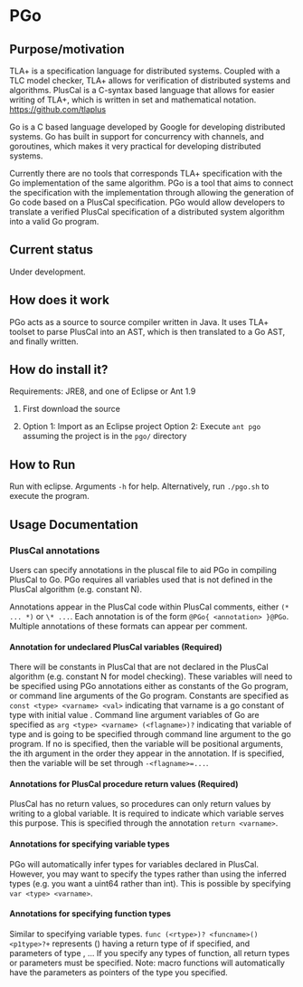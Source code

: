 # PGo #

## Purpose/motivation

TLA+ is a specification language for distributed systems. Coupled with a TLC model checker, TLA+ allows for verification of distributed systems and algorithms. PlusCal is a C-syntax based language that allows for easier writing of TLA+, which is written in set and mathematical notation. https://github.com/tlaplus

Go is a C based language developed by Google for developing distributed systems. Go has built in support for concurrency with channels, and goroutines, which makes it very practical for developing distributed systems.

Currently there are no tools that corresponds TLA+ specification with the Go implementation of the same algorithm. PGo is a tool that aims to connect the specification with the implementation through allowing the generation of Go code based on a PlusCal specification. PGo would allow developers to translate a verified PlusCal specification of a distributed system algorithm into a valid Go program.

## Current status

Under development. 

## How does it work

PGo acts as a source to source compiler written in Java. It uses TLA+ toolset to parse PlusCal into an AST, which is then translated to a Go AST, and finally written.

## How do install it?

Requirements: JRE8, and one of Eclipse or Ant 1.9

1. First download the source

2. Option 1: Import as an Eclipse project
Option 2: Execute `ant pgo` assuming the project is in the `pgo/` directory

## How to Run

Run with eclipse. Arguments `-h` for help.
Alternatively, run `./pgo.sh` to execute the program.

## Usage Documentation
### PlusCal annotations
Users can specify annotations in the pluscal file to aid PGo in compiling PlusCal to Go.
PGo requires all variables used that is not defined in the PlusCal algorithm (e.g. constant N).

Annotations appear in the PlusCal code within PlusCal comments, either `(* ... *)` or `\* ...`.
Each annotation is of the form `@PGo{ <annotation> }@PGo`. Multiple annotations of these formats can appear per comment.
#### Annotation for undeclared PlusCal variables (Required)
There will be constants in PlusCal that are not declared in the PlusCal algorithm (e.g. constant N for model checking). These variables will need to be specified using PGo annotations either as constants of the Go program, or command line arguments of the Go program.
Constants are specified as `const <type> <varname> <val>` indicating that varname is a go constant of type <type> with initial value <val>.
Command line argument variables of Go are specified as `arg <type> <varname> (<flagname>)?` indicating that variable <varname> of type <type> and is going to be specified through command line argument to the go program. If no <flagname> is specified, then the variable will be positional arguments, the ith argument in the order they appear in the annotation. If <flagname> is specified, then the variable will be set through `-<flagname>=...`.

#### Annotations for PlusCal procedure return values (Required)
PlusCal has no return values, so procedures can only return values by writing to a global variable. It is required to indicate which variable serves this purpose. This is specified through the annotation `return <varname>`.

#### Annotations for specifying variable types
PGo will automatically infer types for variables declared in PlusCal. However, you may want to specify the types rather than using the inferred types (e.g. you want a uint64 rather than int). This is possible by specifying `var <type> <varname>`.

#### Annotations for specifying function types
Similar to specifying variable types. `func (<rtype>)? <funcname>() <p1type>?+` represents <funcname>() having a return type of <rtype> if specified, and parameters of type <p1type>, <p2type>... If you specify any types of function, all return types or parameters must be specified.
Note: macro functions will automatically have the parameters as pointers of the type you specified.